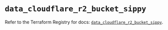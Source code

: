 # `data_cloudflare_r2_bucket_sippy`

Refer to the Terraform Registry for docs: [`data_cloudflare_r2_bucket_sippy`](https://registry.terraform.io/providers/cloudflare/cloudflare/5.7.0/docs/data-sources/r2_bucket_sippy).

